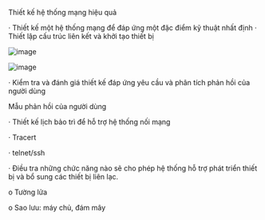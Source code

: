 Thiết kế hệ thống mạng hiệu quả

· Thiết kế một hệ thống mạng để đáp ứng một đặc điểm kỹ thuật nhất định
· Thiết lập cấu trúc liên kết và khởi tạo thiết bị

![image](https://github.com/ah-re-re/Network/assets/90133739/32d70d3d-8749-4f98-877a-d264ec125aa3)

![image](https://github.com/ah-re-re/Network/assets/90133739/ed312b1c-ecbb-4f6a-9327-cd381c70bfa9)

· Kiểm tra và đánh giá thiết kế đáp ứng yêu cầu và phân tích phản hồi của người dùng

Mẫu phản hồi của người dùng

· Thiết kế lịch bảo trì để hỗ trợ hệ thống nối mạng

· Tracert

· telnet/ssh

· Điều tra những chức năng nào sẽ cho phép hệ thống hỗ trợ phát triển thiết bị và bổ sung các thiết bị liên lạc.

o Tường lửa

o Sao lưu: máy chủ, đám mây

